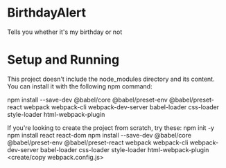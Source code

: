 # BirthdayAlert
Tells you whether it's my birthday or not

# Setup and Running
This project doesn't include the node_modules directory and its content. You can install it with the following npm command:

npm install --save-dev @babel/core @babel/preset-env @babel/preset-react webpack webpack-cli webpack-dev-server babel-loader css-loader style-loader html-webpack-plugin

If you're looking to create the project from scratch, try these:
npm init -y
npm install react react-dom
npm install --save-dev @babel/core @babel/preset-env @babel/preset-react webpack webpack-cli webpack-dev-server babel-loader css-loader style-loader html-webpack-plugin
<create/copy webpack.config.js>